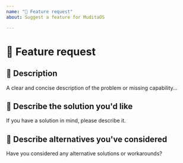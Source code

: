 ```yaml
---
name: "🚀 Feature request"
about: Suggest a feature for MuditaOS

---
```

# 🚀 Feature request

## 📝 Description

A clear and concise description of the problem or missing capability...

## 📝 Describe the solution you'd like

If you have a solution in mind, please describe it.

## 📝 Describe alternatives you've considered

Have you considered any alternative solutions or workarounds?
